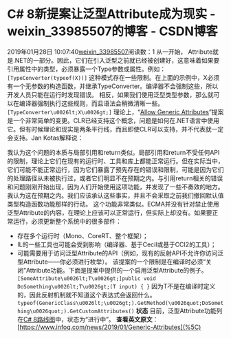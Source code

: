 # C# 8新提案让泛型Attribute成为现实 - weixin_33985507的博客 - CSDN博客
2019年01月28日 10:07:40[weixin_33985507](https://me.csdn.net/weixin_33985507)阅读数：1
从一开始， Attribute就是.NET的一部分。因此，它们在引入泛型之前就已经被创建好，这意味着如果要引用属性中的类型，必须暴露一个Type参数或属性。例如：
`[TypeConverter(typeof(X))]`
这种模式存在一些限制。在上面的示例中，X必须有一个无参数的构造函数，并继承TypeConverter。编译器不会强制这些，所以开发人员只能在运行时发现错误。
相反，如果我们使用泛型类型参数，那么就可以在编译器强制执行这些规则，而且语法会稍微清晰一些。
`[TypeConverter\u0026lt;X\u0026gt;]`
理论上，“[Allow Generic Attributes](%5C)”提案是一个非常简单的变更。CLR已经支持这个概念，问题是如何在.NET语言中使用它。但有时候理论和现实是两条平行线，而且即使CLR可以支持，并不代表就一定会支持。Jan Kotas解释说：
> 
我认为这个问题的本质与局部引用和return类似。局部引用和return不受任何API的限制，理论上它们在现有的运行时、工具和库上都能正常运行。但在实际当中，它们可能不能正常运行，因为它们暴露了预先存在的错误和限制，可能是因为它们的处理路径从未被执行过，或者它们明显不在预期之内。与引用return相关的错误和问题刚刚开始出现，因为人们开始使用这项功能，并发现了一些不奏效的地方。我认为这在预期之内。我们应该承认这些事实，并且不会采取之前我们撤回默认值类型构造函数功能那样的行动。
这个功能非常类似。ECMA并没有针对禁止使用泛型Attribute的内容，在理论上应该可以正常运行，但实际上却没有。如果要正常运行，必须更新整个系统中的很多部件：
- 存在多个运行时（Mono、CoreRT、整个框架）；
- IL的一些工具也可能会受到影响（编译器、基于Cecil或基于CCI2的工具）；
- 可能需要用于访问泛型Attribute的API（例如，现有的反射API不允许你访问泛型Attribute——你必须进行枚举）。
该提案的一个限制是在编译时必须“关闭”Attribute功能。下面是提案中提供的一个启用泛型Attribute的例子。
`[SomeAttribute\u0026lt;T\u0026gt;]public void DoSomething\u0026lt;T\u0026gt;(T input) { }`
因为T不是在编译时定义的，因此反射机制就不知道这个表达式会返回什么。
`typeof(GenericClass\u0026lt;\u0026gt;).GetMethod(\u0026quot;DoSomething\u0026quot;).GetCustomAttributes()`
**状态**
目前，泛型Attribute功能列在[C# 8路线图](%5C)中，状态为“进行中”。
**查看英文原文**：[https://www.infoq.com/news/2019/01/Generic-Attributes](%5C)
